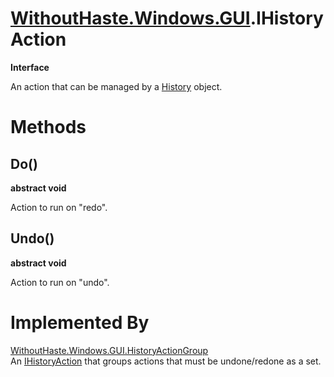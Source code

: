 # [WithoutHaste.Windows.GUI](TableOfContents.WithoutHaste.Windows.GUI.md).IHistoryAction

**Interface**  

An action that can be managed by a [History](WithoutHaste.Windows.GUI.History.md) object.  

# Methods

## Do()

**abstract void**  

Action to run on "redo".  

## Undo()

**abstract void**  

Action to run on "undo".  

# Implemented By

[WithoutHaste.Windows.GUI.HistoryActionGroup](WithoutHaste.Windows.GUI.HistoryActionGroup.md)  
An [IHistoryAction](WithoutHaste.Windows.GUI.IHistoryAction.md) that groups actions that must be undone/redone as a set.  


